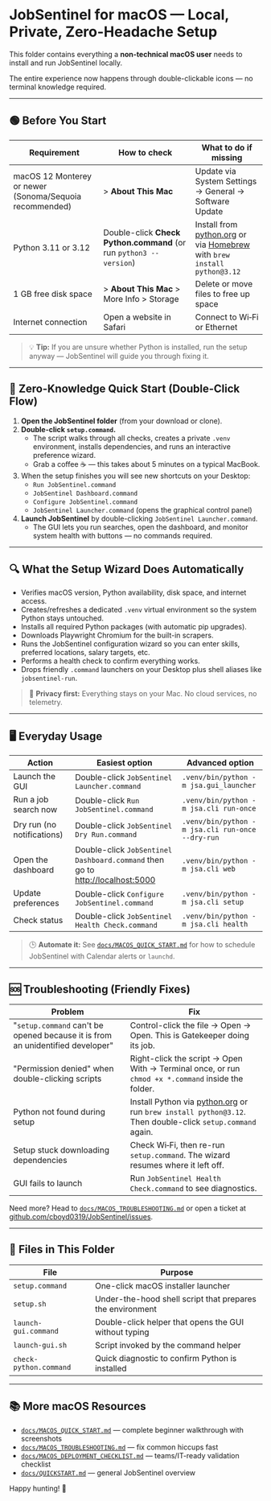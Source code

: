 # JobSentinel for macOS — Local, Private, Zero-Headache Setup

This folder contains everything a **non-technical macOS user** needs to install and run JobSentinel locally.

The entire experience now happens through double-clickable icons — no terminal knowledge required.

---

## 🟢 Before You Start

| Requirement | How to check | What to do if missing |
|-------------|--------------|-----------------------|
| macOS 12 Monterey or newer (Sonoma/Sequoia recommended) |  > **About This Mac** | Update via System Settings → General → Software Update |
| Python 3.11 or 3.12 | Double-click **Check Python.command** (or run `python3 --version`) | Install from [python.org](https://www.python.org/downloads/) or via [Homebrew](https://brew.sh) with `brew install python@3.12` |
| 1 GB free disk space |  > **About This Mac** > More Info > Storage | Delete or move files to free up space |
| Internet connection | Open a website in Safari | Connect to Wi‑Fi or Ethernet |

> 💡 **Tip:** If you are unsure whether Python is installed, run the setup anyway — JobSentinel will guide you through fixing it.

---

## 🚀 Zero-Knowledge Quick Start (Double-Click Flow)

1. **Open the JobSentinel folder** (from your download or clone).
2. **Double-click `setup.command`.**
   - The script walks through all checks, creates a private `.venv` environment, installs dependencies, and runs an interactive preference wizard.
   - Grab a coffee ☕ — this takes about 5 minutes on a typical MacBook.
3. When the setup finishes you will see new shortcuts on your Desktop:
   - `Run JobSentinel.command`
   - `JobSentinel Dashboard.command`
   - `Configure JobSentinel.command`
   - `JobSentinel Launcher.command` (opens the graphical control panel)
4. **Launch JobSentinel** by double-clicking `JobSentinel Launcher.command`.
   - The GUI lets you run searches, open the dashboard, and monitor system health with buttons — no commands required.

---

## 🔍 What the Setup Wizard Does Automatically

- Verifies macOS version, Python availability, disk space, and internet access.
- Creates/refreshes a dedicated `.venv` virtual environment so the system Python stays untouched.
- Installs all required Python packages (with automatic pip upgrades).
- Downloads Playwright Chromium for the built-in scrapers.
- Runs the JobSentinel configuration wizard so you can enter skills, preferred locations, salary targets, etc.
- Performs a health check to confirm everything works.
- Drops friendly `.command` launchers on your Desktop plus shell aliases like `jobsentinel-run`.

> 🔐 **Privacy first:** Everything stays on your Mac. No cloud services, no telemetry.

---

## 🖥 Everyday Usage

| Action | Easiest option | Advanced option |
|--------|----------------|-----------------|
| Launch the GUI | Double-click `JobSentinel Launcher.command` | `.venv/bin/python -m jsa.gui_launcher` |
| Run a job search now | Double-click `Run JobSentinel.command` | `.venv/bin/python -m jsa.cli run-once` |
| Dry run (no notifications) | Double-click `JobSentinel Dry Run.command` | `.venv/bin/python -m jsa.cli run-once --dry-run` |
| Open the dashboard | Double-click `JobSentinel Dashboard.command` then go to <http://localhost:5000> | `.venv/bin/python -m jsa.cli web` |
| Update preferences | Double-click `Configure JobSentinel.command` | `.venv/bin/python -m jsa.cli setup` |
| Check status | Double-click `JobSentinel Health Check.command` | `.venv/bin/python -m jsa.cli health` |

> 🕒 **Automate it:** See [`docs/MACOS_QUICK_START.md`](../../../docs/MACOS_QUICK_START.md) for how to schedule JobSentinel with Calendar alerts or `launchd`.

---

## 🆘 Troubleshooting (Friendly Fixes)

| Problem | Fix |
|---------|-----|
| "`setup.command` can't be opened because it is from an unidentified developer" | Control-click the file → Open → Open. This is Gatekeeper doing its job. |
| "Permission denied" when double-clicking scripts | Right-click the script → Open With → Terminal once, or run `chmod +x *.command` inside the folder. |
| Python not found during setup | Install Python via [python.org](https://www.python.org/downloads/) or run `brew install python@3.12`. Then double-click `setup.command` again. |
| Setup stuck downloading dependencies | Check Wi‑Fi, then re-run `setup.command`. The wizard resumes where it left off. |
| GUI fails to launch | Run `JobSentinel Health Check.command` to see diagnostics. |

Need more? Head to [`docs/MACOS_TROUBLESHOOTING.md`](../../../docs/MACOS_TROUBLESHOOTING.md) or open a ticket at [github.com/cboyd0319/JobSentinel/issues](https://github.com/cboyd0319/JobSentinel/issues).

---

## 📂 Files in This Folder

| File | Purpose |
|------|---------|
| `setup.command` | One-click macOS installer launcher |
| `setup.sh` | Under-the-hood shell script that prepares the environment |
| `launch-gui.command` | Double-click helper that opens the GUI without typing |
| `launch-gui.sh` | Script invoked by the command helper |
| `check-python.command` | Quick diagnostic to confirm Python is installed |

---

## 📚 More macOS Resources

- [`docs/MACOS_QUICK_START.md`](../../../docs/MACOS_QUICK_START.md) — complete beginner walkthrough with screenshots
- [`docs/MACOS_TROUBLESHOOTING.md`](../../../docs/MACOS_TROUBLESHOOTING.md) — fix common hiccups fast
- [`docs/MACOS_DEPLOYMENT_CHECKLIST.md`](../../../docs/MACOS_DEPLOYMENT_CHECKLIST.md) — teams/IT-ready validation checklist
- [`docs/QUICKSTART.md`](../../../docs/QUICKSTART.md) — general JobSentinel overview

Happy hunting! 🎯
